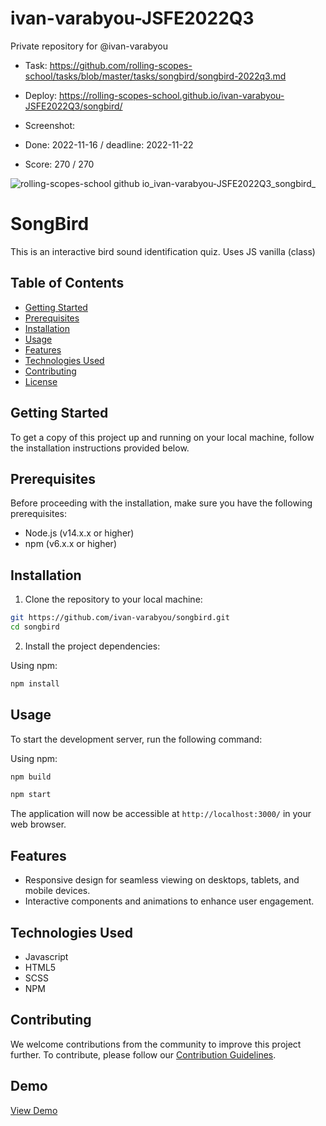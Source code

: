# ivan-varabyou-JSFE2022Q3
Private repository for @ivan-varabyou


- Task: https://github.com/rolling-scopes-school/tasks/blob/master/tasks/songbird/songbird-2022q3.md
- Deploy: https://rolling-scopes-school.github.io/ivan-varabyou-JSFE2022Q3/songbird/
- Screenshot:

- Done: 2022-11-16 / deadline: 2022-11-22
- Score: 270 / 270



![rolling-scopes-school github io_ivan-varabyou-JSFE2022Q3_songbird_](https://user-images.githubusercontent.com/85835188/202149608-c51d93bc-703b-4d99-9dec-626b00f324f4.png)

# SongBird

This is an interactive bird sound identification quiz. Uses JS vanilla (class)

## Table of Contents

- [Getting Started](#getting-started)
- [Prerequisites](#prerequisites)
- [Installation](#installation)
- [Usage](#usage)
- [Features](#features)
- [Technologies Used](#technologies-used)
- [Contributing](#contributing)
- [License](#license)

## Getting Started

To get a copy of this project up and running on your local machine, follow the installation instructions provided below.

## Prerequisites

Before proceeding with the installation, make sure you have the following prerequisites:

- Node.js (v14.x.x or higher)
- npm (v6.x.x or higher)

## Installation

1. Clone the repository to your local machine:

```bash
git https://github.com/ivan-varabyou/songbird.git
cd songbird
```

2. Install the project dependencies:

Using npm:

```bash
npm install
```


## Usage

To start the development server, run the following command:

Using npm:

```bash
npm build
```

```bash
npm start
```


The application will now be accessible at `http://localhost:3000/` in your web browser.

## Features

- Responsive design for seamless viewing on desktops, tablets, and mobile devices.
- Interactive components and animations to enhance user engagement.

## Technologies Used

- Javascript
- HTML5
- SCSS
- NPM

## Contributing

We welcome contributions from the community to improve this project further. To contribute, please follow our [Contribution Guidelines](CONTRIBUTING.md).

## Demo

[View Demo](https://songbird-ivan-varabyou.netlify.app/)